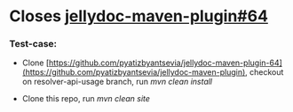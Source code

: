 # Closes [jellydoc-maven-plugin#64](https://github.com/jenkinsci/jellydoc-maven-plugin/issues/64)

### Test-case:

- Clone [https://github.com/pyatizbyantsevia/jellydoc-maven-plugin-64](https://github.com/pyatizbyantsevia/jellydoc-maven-plugin), checkout on resolver-api-usage branch, 
run *mvn clean install*

- Clone this repo, run *mvn clean site*
